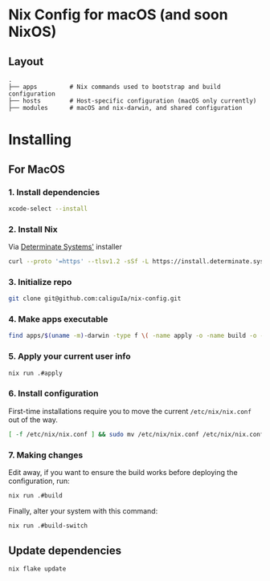 # Nix Config for macOS (and soon NixOS)

## Layout

```
.
├── apps         # Nix commands used to bootstrap and build configuration
├── hosts        # Host-specific configuration (macOS only currently)
├── modules      # macOS and nix-darwin, and shared configuration
```

# Installing

## For MacOS

### 1. Install dependencies

```sh
xcode-select --install
```

### 2. Install Nix

Via [Determinate Systems'](https://determinate.systems/) installer

```sh
curl --proto '=https' --tlsv1.2 -sSf -L https://install.determinate.systems/nix | sh -s -- install
```

### 3. Initialize repo

```sh
git clone git@github.com:caliguIa/nix-config.git
```

### 4. Make apps executable

```sh
find apps/$(uname -m)-darwin -type f \( -name apply -o -name build -o -name build-switch -o -name create-keys -o -name copy-keys -o -name check-keys \) -exec chmod +x {} \;
```

### 5. Apply your current user info

```sh
nix run .#apply
```

### 6. Install configuration

First-time installations require you to move the current `/etc/nix/nix.conf` out of the way.

```sh
[ -f /etc/nix/nix.conf ] && sudo mv /etc/nix/nix.conf /etc/nix/nix.conf.before-nix-darwin
```

### 7. Making changes

Edit away, if you want to ensure the build works before deploying the configuration, run:

```sh
nix run .#build
```

Finally, alter your system with this command:

```sh
nix run .#build-switch
```

## Update dependencies

```sh
nix flake update
```

